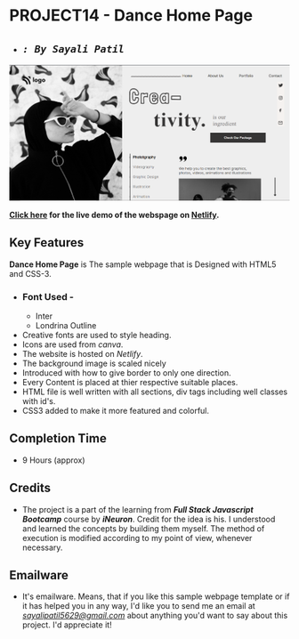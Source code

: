 # **PROJECT14 - Dance Home Page**

- ## _`: By Sayali Patil`_

![Dance Home Page](./Dance%20Home%20Page.png)

**[Click here](https://dance-home-page-saya.netlify.app/) for the live demo of the webspage on [Netlify](https://www.netlify.com/).**

## Key Features

**Dance Home Page** is The sample webpage that is Designed with HTML5 and CSS-3.

- ### Font Used -
  - Inter
  - Londrina Outline
- Creative fonts are used to style heading.
- Icons are used from _canva_.
- The website is hosted on _Netlify_.
- The background image is scaled nicely
- Introduced with how to give border to only one direction.
- Every Content is placed at thier respective suitable places.
- HTML file is well written with all sections, div tags including well classes with id's.
- CSS3 added to make it more featured and colorful.

## Completion Time

- 9 Hours (approx)

## Credits

- The project is a part of the learning from **_Full Stack Javascript Bootcamp_** course by **_iNeuron_**. Credit for the idea is his. I understood and learned the concepts by building them myself. The method of execution is modified according to my point of view, whenever necessary.

## Emailware

- It's emailware. Means, that if you like this sample webpage template or if it has helped you in any way, I'd like you to send me an email at *sayalipatil5629@gmail.com* about anything you'd want to say about this project. I'd appreciate it!
